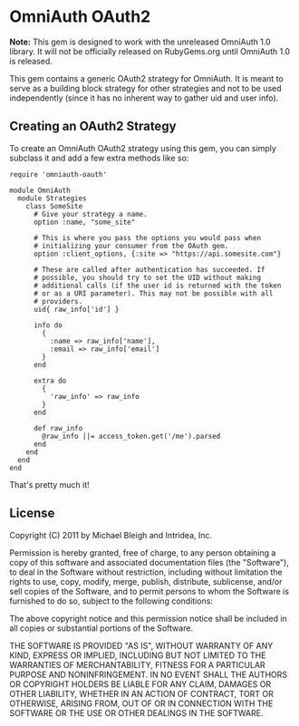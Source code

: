 # OmniAuth OAuth2

**Note:** This gem is designed to work with the unreleased OmniAuth 1.0
library. It will not be officially released on RubyGems.org until
OmniAuth 1.0 is released.

This gem contains a generic OAuth2 strategy for OmniAuth. It is meant to
serve as a building block strategy for other strategies and not to be
used independently (since it has no inherent way to gather uid and user
info).

## Creating an OAuth2 Strategy

To create an OmniAuth OAuth2 strategy using this gem, you can simply
subclass it and add a few extra methods like so:

    require 'omniauth-oauth'

    module OmniAuth
      module Strategies
        class SomeSite
          # Give your strategy a name.
          option :name, "some_site"

          # This is where you pass the options you would pass when
          # initializing your consumer from the OAuth gem.
          option :client_options, {:site => "https://api.somesite.com"}

          # These are called after authentication has succeeded. If
          # possible, you should try to set the UID without making
          # additional calls (if the user id is returned with the token
          # or as a URI parameter). This may not be possible with all
          # providers.
          uid{ raw_info['id'] }

          info do
            {
              :name => raw_info['name'],
              :email => raw_info['email']
            }
          end

          extra do
            {
              'raw_info' => raw_info
            }
          end

          def raw_info
            @raw_info ||= access_token.get('/me').parsed
          end
        end
      end
    end

That's pretty much it!

## License

Copyright (C) 2011 by Michael Bleigh and Intridea, Inc.

Permission is hereby granted, free of charge, to any person obtaining a copy
of this software and associated documentation files (the "Software"), to deal
in the Software without restriction, including without limitation the rights
to use, copy, modify, merge, publish, distribute, sublicense, and/or sell
copies of the Software, and to permit persons to whom the Software is
furnished to do so, subject to the following conditions:

The above copyright notice and this permission notice shall be included in
all copies or substantial portions of the Software.

THE SOFTWARE IS PROVIDED "AS IS", WITHOUT WARRANTY OF ANY KIND, EXPRESS OR
IMPLIED, INCLUDING BUT NOT LIMITED TO THE WARRANTIES OF MERCHANTABILITY,
FITNESS FOR A PARTICULAR PURPOSE AND NONINFRINGEMENT. IN NO EVENT SHALL THE
AUTHORS OR COPYRIGHT HOLDERS BE LIABLE FOR ANY CLAIM, DAMAGES OR OTHER
LIABILITY, WHETHER IN AN ACTION OF CONTRACT, TORT OR OTHERWISE, ARISING FROM,
OUT OF OR IN CONNECTION WITH THE SOFTWARE OR THE USE OR OTHER DEALINGS IN
THE SOFTWARE.
